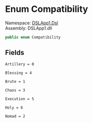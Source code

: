 # <a id="DSLApp1_Dsl_Compatibility"></a> Enum Compatibility

Namespace: [DSLApp1.Dsl](DSLApp1.Dsl.md)  
Assembly: DSLApp1.dll  

```csharp
public enum Compatibility
```

## Fields

`Artillery = 0` 

`Blessing = 4` 

`Brute = 1` 

`Chaos = 3` 

`Execution = 5` 

`Holy = 6` 

`Nomad = 2` 

